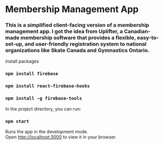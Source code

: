 # Membership Management App

### This is a simplified client-facing version of a membership management app. I got the idea from Uplifter, a Canadian-made membership software that provides a flexible, easy-to-set-up, and user-friendly registration system to national organizations like Skate Canada and Gymnastics Ontario.

install packages
### `npm install firebase`
### `npm install react-firebase-hooks`
### `npm install -g firebase-tools`

In the project directory, you can run:

### `npm start`

Runs the app in the development mode.\
Open [http://localhost:3000](http://localhost:3000) to view it in your browser.
